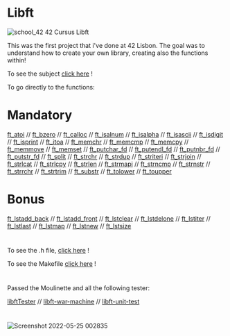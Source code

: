# Libft
![school_42](https://user-images.githubusercontent.com/94384240/170144677-24ff4d41-6e4a-491a-adfa-7dcf0eac630a.jpeg)
42 Cursus Libft

This was the first project that i've done at 42 Lisbon. The goal was to understand how to create your own library, creating also the functions within!

To see the subject [click here](https://github.com/jlebre/libft/blob/main/libft.pdf) !

To go directly to the functions:

# Mandatory

[ft_atoi](https://github.com/jlebre/libft/blob/main/ft_atoi.c) //
[ft_bzero](https://github.com/jlebre/libft/blob/main/ft_bzero.c) //
[ft_calloc](https://github.com/jlebre/libft/blob/main/ft_calloc.c) //
[ft_isalnum](https://github.com/jlebre/libft/blob/main/ft_isalnum.c) //
[ft_isalpha](https://github.com/jlebre/libft/blob/main/ft_isalpha.c) //
[ft_isascii](https://github.com/jlebre/libft/blob/main/ft_isascii.c) //
[ft_isdigit](https://github.com/jlebre/libft/blob/main/ft_isdigit.c) //
[ft_isprint](https://github.com/jlebre/libft/blob/main/ft_isprint.c) //
[ft_itoa](https://github.com/jlebre/libft/blob/main/ft_itoa.c) //
[ft_memchr](https://github.com/jlebre/libft/blob/main/ft_memchr.c) //
[ft_memcmp](https://github.com/jlebre/libft/blob/main/ft_memcmp.c) //
[ft_memcpy](https://github.com/jlebre/libft/blob/main/ft_memcpy.c) //
[ft_memmove](https://github.com/jlebre/libft/blob/main/ft_memmove.c) //
[ft_memset](https://github.com/jlebre/libft/blob/main/ft_memset.c) //
[ft_putchar_fd](https://github.com/jlebre/libft/blob/main/ft_putchar_fd.c) //
[ft_putendl_fd](https://github.com/jlebre/libft/blob/main/ft_putendl_fd.c) //
[ft_putnbr_fd](https://github.com/jlebre/libft/blob/main/ft_putnbr_fd.c) //
[ft_putstr_fd](https://github.com/jlebre/libft/blob/main/ft_putstr_fd.c) //
[ft_split](https://github.com/jlebre/libft/blob/main/ft_split.c) //
[ft_strchr](https://github.com/jlebre/libft/blob/main/ft_strchr.c) //
[ft_strdup](https://github.com/jlebre/libft/blob/main/ft_strdup.c) //
[ft_striteri](https://github.com/jlebre/libft/blob/main/ft_striteri.c) //
[ft_strjoin](https://github.com/jlebre/libft/blob/main/ft_strjoin.c) //
[ft_strlcat](https://github.com/jlebre/libft/blob/main/ft_strlcat.c) //
[ft_strlcpy](https://github.com/jlebre/libft/blob/main/ft_strlcpy.c) //
[ft_strlen](https://github.com/jlebre/libft/blob/main/ft_strlen.c) //
[ft_strmapi](https://github.com/jlebre/libft/blob/main/ft_strmapi.c) //
[ft_strncmp](https://github.com/jlebre/libft/blob/main/ft_strncmp.c) //
[ft_strnstr](https://github.com/jlebre/libft/blob/main/ft_strnstr.c) //
[ft_strrchr](https://github.com/jlebre/libft/blob/main/ft_strrchr.c) //
[ft_strtrim](https://github.com/jlebre/libft/blob/main/ft_strtrim.c) //
[ft_substr](https://github.com/jlebre/libft/blob/main/ft_substr.c) //
[ft_tolower](https://github.com/jlebre/libft/blob/main/ft_tolower.c) //
[ft_toupper](https://github.com/jlebre/libft/blob/main/ft_toupper.c)


# Bonus

[ft_lstadd_back](https://github.com/jlebre/libft/blob/main/ft_lstadd_back.c) //
[ft_lstadd_front](https://github.com/jlebre/libft/blob/main/ft_lstadd_front.c) //
[ft_lstclear](https://github.com/jlebre/libft/blob/main/ft_lstclear.c) //
[ft_lstdelone](https://github.com/jlebre/libft/blob/main/ft_lstdelone.c) //
[ft_lstiter](https://github.com/jlebre/libft/blob/main/ft_lstiter.c) //
[ft_lstlast](https://github.com/jlebre/libft/blob/main/ft_lstlast.c) //
[ft_lstmap](https://github.com/jlebre/libft/blob/main/ft_lstmap.c) //
[ft_lstnew](https://github.com/jlebre/libft/blob/main/ft_lstnew.c) //
[ft_lstsize](https://github.com/jlebre/libft/blob/main/ft_lstsize.c)

#

To see the .h file, [click here](https://github.com/jlebre/libft/blob/main/libft.h) !

To see the Makefile [click here](https://github.com/jlebre/libft/blob/main/Makefile) !

#

Passed the Moulinette and all the following tester:

[libftTester](https://github.com/Tripouille/libftTester) //
[libft-war-machine](https://github.com/y3ll0w42/libft-war-machine) //
[libft-unit-test](https://github.com/alelievr/libft-unit-test)

#

![Screenshot 2022-05-25 002835](https://user-images.githubusercontent.com/94384240/170148099-cae105d8-9eab-465e-8a4f-5e01825d5e73.png)
